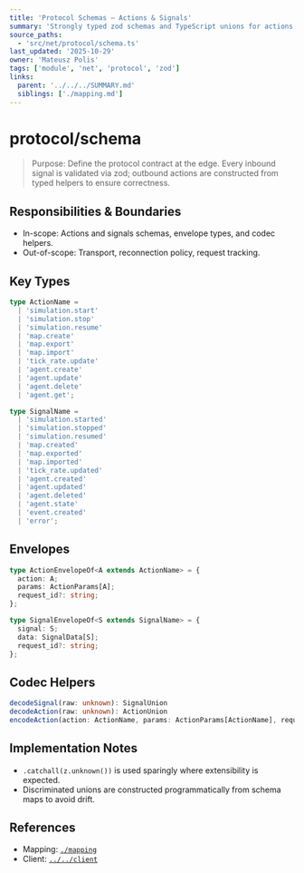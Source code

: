 ```yaml
---
title: 'Protocol Schemas – Actions & Signals'
summary: 'Strongly typed zod schemas and TypeScript unions for actions and signals, with envelope types and codec helpers.'
source_paths:
  - 'src/net/protocol/schema.ts'
last_updated: '2025-10-29'
owner: 'Mateusz Polis'
tags: ['module', 'net', 'protocol', 'zod']
links:
  parent: '../../../SUMMARY.md'
  siblings: ['./mapping.md']
---
```


# protocol/schema

> Purpose: Define the protocol contract at the edge. Every inbound signal is validated via zod; outbound actions are constructed from typed helpers to ensure correctness.

## Responsibilities & Boundaries

- In-scope: Actions and signals schemas, envelope types, and codec helpers.
- Out-of-scope: Transport, reconnection policy, request tracking.

## Key Types

```ts
type ActionName =
  | 'simulation.start'
  | 'simulation.stop'
  | 'simulation.resume'
  | 'map.create'
  | 'map.export'
  | 'map.import'
  | 'tick_rate.update'
  | 'agent.create'
  | 'agent.update'
  | 'agent.delete'
  | 'agent.get';

type SignalName =
  | 'simulation.started'
  | 'simulation.stopped'
  | 'simulation.resumed'
  | 'map.created'
  | 'map.exported'
  | 'map.imported'
  | 'tick_rate.updated'
  | 'agent.created'
  | 'agent.updated'
  | 'agent.deleted'
  | 'agent.state'
  | 'event.created'
  | 'error';
```

## Envelopes

```ts
type ActionEnvelopeOf<A extends ActionName> = {
  action: A;
  params: ActionParams[A];
  request_id?: string;
};

type SignalEnvelopeOf<S extends SignalName> = {
  signal: S;
  data: SignalData[S];
  request_id?: string;
};
```

## Codec Helpers

```ts
decodeSignal(raw: unknown): SignalUnion
decodeAction(raw: unknown): ActionUnion
encodeAction(action: ActionName, params: ActionParams[ActionName], requestId?: string): ActionEnvelopeOf<ActionName>
```

## Implementation Notes

- `.catchall(z.unknown())` is used sparingly where extensibility is expected.
- Discriminated unions are constructed programmatically from schema maps to avoid drift.

## References

- Mapping: [`./mapping`](./mapping.md)
- Client: [`../../client`](../../client.md)

